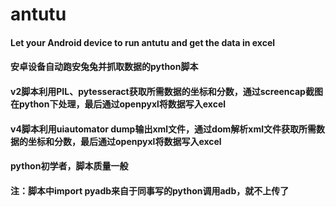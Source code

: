 # antutu
####  Let your Android device to run antutu and get the data in excel
####  安卓设备自动跑安兔兔并抓取数据的python脚本
####  v2脚本利用PIL、pytesseract获取所需数据的坐标和分数，通过screencap截图在python下处理，最后通过openpyxl将数据写入excel
####  v4脚本利用uiautomator dump输出xml文件，通过dom解析xml文件获取所需数据的坐标和分数，最后通过openpyxl将数据写入excel
####  python初学者，脚本质量一般
####  注：脚本中import pyadb来自于同事写的python调用adb，就不上传了
  
